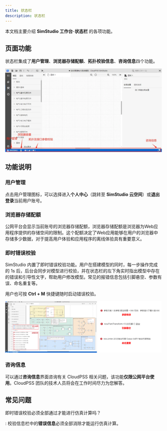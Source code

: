 ```yaml
---
title: 状态栏
description: 状态栏
---
```


本文档主要介绍 **SimStudio 工作台**-**状态栏** 的各项功能。

## 页面功能

状态栏集成了**用户管理**、**浏览器存储配额**、**拓扑校验信息**、**咨询信息**四个功能。

![状态栏](./2.png)

## 功能说明

### 用户管理

点击用户管理图标，可以选择进入**个人中心**（跳转至 **SimStudio 云空间**）或**退出登录**当前用户账号。

### 浏览器存储配额

公网平台会显示当前账号的浏览器存储配额，浏览器存储配额是浏览器为Web应用程序提供的存储空间的限制。这个配额决定了Web应用能够在用户的浏览器中存储多少数据，对于提高用户体验和应用程序的离线体验具有重要意义。

<!-- 这个功能内网为何没有？该功能的意义，咨询正元。 -->

### 即时错误校验

SimStudio 内置了即时错误校验功能。用户在搭建模型的同时，每一步操作完成的 1s 后，后台会同步对模型进行校验，并在状态栏的左下角实时指出模型中存在的错误和引导性文字，帮助用户修改模型。常见的报错信息包括引脚悬空、参数有误、命名重复等。

用户也可按 **Ctrl + M** 快捷键随时启动错误校验。

![即时错误校验](./1.png)

### 咨询信息

可以通过**咨询信息**界面咨询有关 CloudPSS 相关问题，该功能**仅限公网平台使用**。CloudPSS 团队的技术人员将会在工作时间尽力为您解答。

## 常见问题

即时错误校验必须全部通过才能进行仿真计算吗？

:   校验信息栏中的**错误信息**必须全部消除才能运行仿真计算。